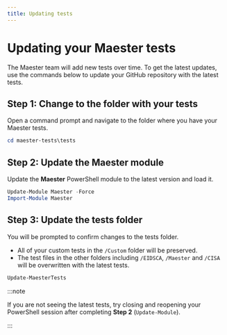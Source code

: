 ```yaml
---
title: Updating tests
---
```


# Updating your Maester tests

The Maester team will add new tests over time. To get the latest updates, use the commands below to update your GitHub repository with the latest tests.

## Step 1: Change to the folder with your tests

Open a command prompt and navigate to the folder where you have your Maester tests.

```powershell
cd maester-tests\tests
```

## Step 2: Update the Maester module

Update the **Maester** PowerShell module to the latest version and load it.

```powershell
Update-Module Maester -Force
Import-Module Maester
```

## Step 3: Update the tests folder

You will be prompted to confirm changes to the tests folder.

* All of your custom tests in the `/Custom` folder will be preserved.
* The test files in the other folders including `/EIDSCA`, `/Maester` and `/CISA` will be overwritten with the latest tests.

```powershell
Update-MaesterTests
```

:::note

If you are not seeing the latest tests, try closing and reopening your PowerShell session after completing **Step 2** (`Update-Module`).

:::
